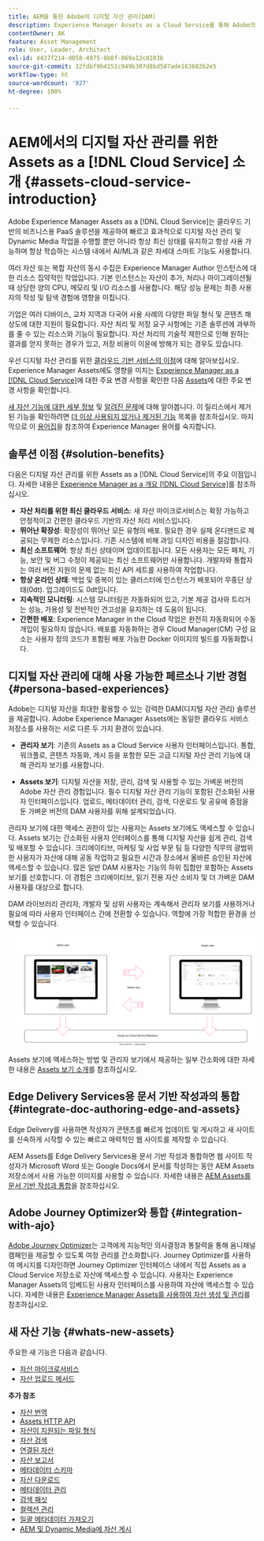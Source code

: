 ```yaml
---
title: AEM을 통한 Adobe의 디지털 자산 관리(DAM)
description: Experience Manager Assets as a Cloud Service를 통해 Adobe의 디지털 자산 관리(DAM)를 사용하고 관리하는 방법에 대해 알아봅니다.
contentOwner: AK
feature: Asset Management
role: User, Leader, Architect
exl-id: 4437f214-d058-4975-8b8f-869a12c8103b
source-git-commit: 32fdbf9b4151c949b307d8bd587ade163682b2e5
workflow-type: ht
source-wordcount: '927'
ht-degree: 100%

---
```



# AEM에서의 디지털 자산 관리를 위한 Assets as a [!DNL Cloud Service] 소개 {#assets-cloud-service-introduction}

<!-- Need review information from gklebus -->

Adobe Experience Manager Assets as a [!DNL Cloud Service]는 클라우드 기반의 비즈니스용 PaaS 솔루션을 제공하여 빠르고 효과적으로 디지털 자산 관리 및 Dynamic Media 작업을 수행할 뿐만 아니라 항상 최신 상태를 유지하고 항상 사용 가능하며 항상 학습하는 시스템 내에서 AI/ML과 같은 차세대 스마트 기능도 사용합니다.

여러 자산 또는 복합 자산의 동시 수집은 Experience Manager Author 인스턴스에 대한 리소스 집약적인 작업입니다. 기본 인스턴스는 자산이 추가, 처리나 마이그레이션될 때 상당한 양의 CPU, 메모리 및 I/O 리소스를 사용합니다. 해당 성능 문제는 최종 사용자의 작성 및 탐색 경험에 영향을 미칩니다.

기업은 여러 디바이스, 교차 지역과 다국어 사용 사례의 다양한 파일 형식 및 콘텐츠 해상도에 대한 지원이 필요합니다. 자산 처리 및 저장 요구 사항에는 기존 솔루션에 과부하를 줄 수 있는 리소스와 기능이 필요합니다. 자산 처리의 기술적 제한으로 인해 원하는 결과를 얻지 못하는 경우가 있고, 저장 비용이 이윤에 방해가 되는 경우도 있습니다.

우선 디지털 자산 관리를 위한 [클라우드 기반 서비스의 이점](#solution-benefits)에 대해 알아보십시오. Experience Manager Assets에도 영향을 미치는 [Experience Manager as a  [!DNL Cloud Service]](/help/release-notes/aem-cloud-changes.md)에 대한 주요 변경 사항을 확인한 다음 [Assets](/help/assets/assets-cloud-changes.md)에 대한 주요 변경 사항을 확인합니다.

[새 자산 기능에 대한 세부 정보](#whats-new-assets) 및 [알려진 문제](/help/release-notes/maintenance/latest.md)에 대해 알아봅니다. 이 릴리스에서 제거된 기능을 확인하려면 [더 이상 사용되지 않거나 제거된 기능](/help/release-notes/deprecated-removed-features.md) 목록을 참조하십시오. 마지막으로 이 [용어집](/help/overview/terminology.md)을 참조하여 Experience Manager 용어를 숙지합니다.

## 솔루션 이점 {#solution-benefits}

다음은 디지털 자산 관리를 위한 Assets as a [!DNL Cloud Service]의 주요 이점입니다. 자세한 내용은 [Experience Manager as a 개요 [!DNL Cloud Service]](/help/overview/introduction.md)를 참조하십시오.

* **자산 처리를 위한 최신 클라우드 서비스**: 새 자산 마이크로서비스는 확장 가능하고 안정적이고 간편한 클라우드 기반의 자산 처리 서비스입니다.
* **뛰어난 확장성**: 확장성이 뛰어난 모든 유형의 배포. 필요한 경우 실제 온디맨드로 제공되는 무제한 리소스입니다. 기존 시스템에 비해 과잉 디자인 비용을 절감합니다.
* **최신 소프트웨어**: 항상 최신 상태이며 업데이트됩니다. 모든 사용자는 모든 패치, 기능, 보안 및 버그 수정이 제공되는 최신 소프트웨어만 사용합니다. 개발자와 통합자는 여러 버전 지원의 문제 없는 최신 API 세트를 사용하여 작업합니다.
* **항상 온라인 상태**: 백업 및 중복이 있는 클러스터에 인스턴스가 배포되어 무중단 상태(0dt). 업그레이드도 0dt입니다.
* **지속적인 모니터링**: 시스템 모니터링은 자동화되어 있고, 기본 제공 검사와 트리거는 성능, 가용성 및 전반적인 견고성을 유지하는 데 도움이 됩니다.
* **간편한 배포**: Experience Manager in the Cloud 작업은 완전히 자동화되어 수동 개입이 필요하지 않습니다. 배포를 자동화하는 경우 Cloud Manager(CM) 구성 요소는 사용자 정의 코드가 포함된 배포 가능한 Docker 이미지의 빌드를 자동화합니다.

## 디지털 자산 관리에 대해 사용 가능한 페르소나 기반 경험 {#persona-based-experiences}

Adobe는 디지털 자산을 최대한 활용할 수 있는 강력한 DAM(디지털 자산 관리) 솔루션을 제공합니다. Adobe Experience Manager Assets에는 동일한 클라우드 서비스 저장소를 사용하는 서로 다른 두 가지 환경이 있습니다.

* **관리자 보기**: 기존의 Assets as a Cloud Service 사용자 인터페이스입니다. 통합, 워크플로, 콘텐츠 자동화, 게시 등을 포함한 모든 고급 디지털 자산 관리 기능에 대해 관리자 보기를 사용합니다.

* **Assets 보기**: 디지털 자산을 저장, 관리, 검색 및 사용할 수 있는 가벼운 버전의 Adobe 자산 관리 경험입니다. 필수 디지털 자산 관리 기능이 포함된 간소화된 사용자 인터페이스입니다. 업로드, 메타데이터 관리, 검색, 다운로드 및 공유에 중점을 둔 가벼운 버전의 DAM 사용자를 위해 설계되었습니다.

관리자 보기에 대한 액세스 권한이 있는 사용자는 Assets 보기에도 액세스할 수 있습니다. Assets 보기는 간소화된 사용자 인터페이스를 통해 디지털 자산을 쉽게 관리, 검색 및 배포할 수 있습니다. 크리에이티브, 마케팅 및 사업 부문 팀 등 다양한 직무의 광범위한 사용자가 자산에 대해 공동 작업하고 필요한 시간과 장소에서 올바른 승인된 자산에 액세스할 수 있습니다. 많은 일반 DAM 사용자는 기능의 하위 집합만 포함하는 Assets 보기를 선호합니다. 이 경험은 크리에이티브, 읽기 전용 자산 소비자 및 더 가벼운 DAM 사용자를 대상으로 합니다.

DAM 라이브러리 관리자, 개발자 및 상위 사용자는 계속해서 관리자 보기를 사용하거나 필요에 따라 사용자 인터페이스 간에 전환할 수 있습니다. 역할에 가장 적합한 환경을 선택할 수 있습니다.

![add-tags](assets/newui-overview.svg)

Assets 보기에 액세스하는 방법 및 관리자 보기에서 제공하는 일부 간소화에 대한 자세한 내용은 [Assets 보기 소개](/help/assets/assets-view-introduction.md)를 참조하십시오.

## Edge Delivery Services용 문서 기반 작성과의 통합 {#integrate-doc-authoring-edge-and-assets}

Edge Delivery를 사용하면 작성자가 콘텐츠를 빠르게 업데이트 및 게시하고 새 사이트를 신속하게 시작할 수 있는 빠르고 매력적인 웹 사이트를 제작할 수 있습니다.

AEM Assets를 Edge Delivery Services용 문서 기반 작성과 통합하면 웹 사이트 작성자가 Microsoft Word 또는 Google Docs에서 문서를 작성하는 동안 AEM Assets 저장소에서 사용 가능한 이미지를 사용할 수 있습니다. 자세한 내용은 [AEM Assets를 문서 기반 작성과 통합](/help/edge/using.md#integrate-assets-edge)을 참조하십시오.

## Adobe Journey Optimizer와 통합 {#integration-with-ajo}

[Adobe Journey Optimizer](https://business.adobe.com/products/journey-optimizer/adobe-journey-optimizer.html)는 고객에게 지능적인 의사결정과 통찰력을 통해 옴니채널 캠페인을 제공할 수 있도록 여정 관리를 간소화합니다. Journey Optimizer를 사용하여 메시지를 디자인하면 Journey Optimizer 인터페이스 내에서 직접 Assets as a Cloud Service 저장소로 자산에 액세스할 수 있습니다. 사용자는 Experience Manager Assets의 임베드된 사용자 인터페이스를 사용하여 자산에 액세스할 수 있습니다. 자세한 내용은 [Experience Manager Assets를 사용하여 자산 생성 및 관리](https://experienceleague.adobe.com/docs/journey-optimizer/using/content-management/assets-images/assets.html?lang=ko)를 참조하십시오.

## 새 자산 기능 {#whats-new-assets}

주요한 새 기능은 다음과 같습니다.

* [자산 마이크로서비스](/help/assets/asset-microservices-overview.md)
* [자산 업로드 메서드](/help/assets/add-assets.md)

**추가 참조**

* [자산 번역](translate-assets.md)
* [Assets HTTP API](mac-api-assets.md)
* [자산이 지원되는 파일 형식](file-format-support.md)
* [자산 검색](search-assets.md)
* [연결된 자산](use-assets-across-connected-assets-instances.md)
* [자산 보고서](asset-reports.md)
* [메타데이터 스키마](metadata-schemas.md)
* [자산 다운로드](download-assets-from-aem.md)
* [메타데이터 관리](manage-metadata.md)
* [검색 패싯](search-facets.md)
* [컬렉션 관리](manage-collections.md)
* [일괄 메타데이터 가져오기](metadata-import-export.md)
* [AEM 및 Dynamic Media에 자산 게시](/help/assets/publish-assets-to-aem-and-dm.md)
